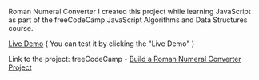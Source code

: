 Roman Numeral Converter
I created this project while learning JavaScript as part of the freeCodeCamp JavaScript Algorithms and Data Structures course.

[Live Demo](https://romannumeralconversion.netlify.app/)  ( You can test it by clicking the "Live Demo" )

Link to the project: freeCodeCamp - [Build a Roman Numeral Converter Project](https://www.freecodecamp.org/learn/javascript-algorithms-and-data-structures-v8/build-a-roman-numeral-converter-project/build-a-roman-numeral-converter)

